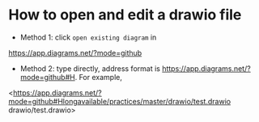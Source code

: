 # How to open and edit a drawio file 
- Method 1: click `open existing diagram` in 

https://app.diagrams.net/?mode=github

- Method 2: type directly, address format is https://app.diagrams.net/?mode=github#H<drawio path>. For example, 

<https://app.diagrams.net/?mode=github#Hlongavailable/practices/master/drawio/test.drawio
drawio/test.drawio>

